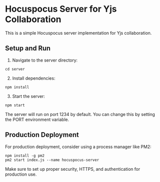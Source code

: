
# Hocuspocus Server for Yjs Collaboration

This is a simple Hocuspocus server implementation for Yjs collaboration.

## Setup and Run

1. Navigate to the server directory:
```
cd server
```

2. Install dependencies:
```
npm install
```

3. Start the server:
```
npm start
```

The server will run on port 1234 by default. You can change this by setting the PORT environment variable.

## Production Deployment

For production deployment, consider using a process manager like PM2:

```
npm install -g pm2
pm2 start index.js --name hocuspocus-server
```

Make sure to set up proper security, HTTPS, and authentication for production use.

